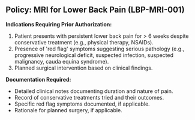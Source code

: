 ## Policy: MRI for Lower Back Pain (LBP-MRI-001)

**Indications Requiring Prior Authorization:**

1.  Patient presents with persistent lower back pain for > 6 weeks despite conservative treatment (e.g., physical therapy, NSAIDs).
2.  Presence of 'red flag' symptoms suggesting serious pathology (e.g., progressive neurological deficit, suspected infection, suspected malignancy, cauda equina syndrome).
3.  Planned surgical intervention based on clinical findings.

**Documentation Required:**

*   Detailed clinical notes documenting duration and nature of pain.
*   Record of conservative treatments tried and their outcomes.
*   Specific red flag symptoms documented, if applicable.
*   Rationale for planned surgery, if applicable. 